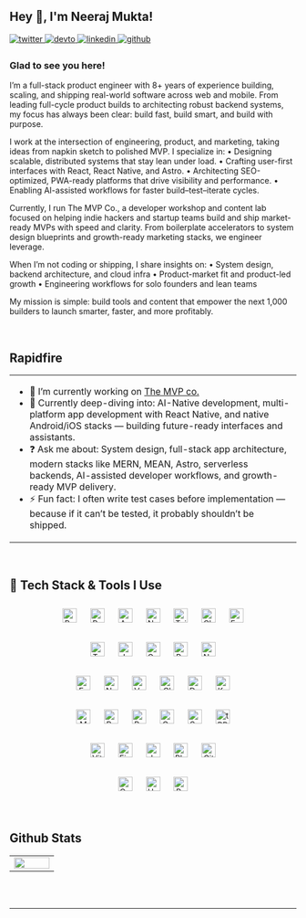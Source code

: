 ## Hey 👋, I'm Neeraj Mukta!

<a href="https://twitter.com/neeraj_builds" target="_blank">
<img src=https://img.shields.io/badge/twitter-%2300acee.svg?&style=for-the-badge&logo=twitter&logoColor=white alt=twitter style="margin-bottom: 5px;" />
</a>
<a href="https://dev.to/devnrj07" target="_blank">
<img src=https://img.shields.io/badge/dev.to-%2308090A.svg?&style=for-the-badge&logo=dev.to&logoColor=white alt=devto style="margin-bottom: 5px;" />
</a>
<a href="https://linkedin.com/in/fullstackNRJ" target="_blank">
<img src=https://img.shields.io/badge/linkedin-%231E77B5.svg?&style=for-the-badge&logo=linkedin&logoColor=white alt=linkedin style="margin-bottom: 5px;" />
</a>
<a href="https://github.com/fullstackNRJ" target="_blank">
<img src=https://img.shields.io/badge/github-%2324292e.svg?&style=for-the-badge&logo=github&logoColor=white alt=github style="margin-bottom: 5px;" />
</a>

### Glad to see you here!


I’m a full-stack product engineer with 8+ years of experience building, scaling, and shipping real-world software across web and mobile. From leading full-cycle product builds to architecting robust backend systems, my focus has always been clear: build fast, build smart, and build with purpose.

I work at the intersection of engineering, product, and marketing, taking ideas from napkin sketch to polished MVP. I specialize in:
	•	Designing scalable, distributed systems that stay lean under load.
	•	Crafting user-first interfaces with React, React Native, and Astro.
	•	Architecting SEO-optimized, PWA-ready platforms that drive visibility and performance.
	•	Enabling AI-assisted workflows for faster build–test–iterate cycles.

Currently, I run The MVP Co., a developer workshop and content lab focused on helping indie hackers and startup teams build and ship market-ready MVPs with speed and clarity. From boilerplate accelerators to system design blueprints and growth-ready marketing stacks, we engineer leverage.

When I’m not coding or shipping, I share insights on:
	•	System design, backend architecture, and cloud infra
	•	Product-market fit and product-led growth
	•	Engineering workflows for solo founders and lean teams

My mission is simple: build tools and content that empower the next 1,000 builders to launch smarter, faster, and more profitably.

<br/>

## Rapidfire

<table><tr><td valign="top" width="50%">

- 🔭 I’m currently working on [The MVP co.](https://themvpco.one/)
-	🌱 Currently deep-diving into: AI-Native development, multi-platform app development with React Native, and native Android/iOS stacks — building future-ready interfaces and assistants.
-	❓ Ask me about: System design, full-stack app architecture, modern stacks like MERN, MEAN, Astro, serverless backends, AI-assisted developer workflows, and growth-ready MVP delivery.
-	⚡ Fun fact: I often write test cases before implementation — because if it can’t be tested, it probably shouldn’t be shipped.

</td></tr></table>

<br/>

## 🚀 Tech Stack & Tools I Use

<div align="center">  
<!-- UI Frameworks & Styling -->
<a href="https://react.dev/" target="_blank"><img src="https://cdn.jsdelivr.net/npm/simple-icons@v10/icons/react.svg" alt="React" height="25" style="margin:10px;" /></a>
<a href="https://reactnative.dev/" target="_blank"><img src="https://cdn.jsdelivr.net/npm/simple-icons@v10/icons/react.svg" alt="React Native" height="25" style="margin:10px;" /></a>
<a href="https://astro.build/" target="_blank"><img src="https://cdn.jsdelivr.net/npm/simple-icons@v10/icons/astro.svg" alt="Astro" height="25" style="margin:10px;" /></a>
<a href="https://nextjs.org/" target="_blank"><img src="https://cdn.jsdelivr.net/npm/simple-icons@v10/icons/nextdotjs.svg" alt="Next.js" height="25" style="margin:10px;" /></a>
<a href="https://tailwindcss.com/" target="_blank"><img src="https://cdn.jsdelivr.net/npm/simple-icons@v10/icons/tailwindcss.svg" alt="Tailwind CSS" height="25" style="margin:10px;" /></a>
<a href="https://chakra-ui.com/" target="_blank"><img src="https://cdn.jsdelivr.net/npm/simple-icons@v10/icons/chakraui.svg" alt="Chakra UI" height="25" style="margin:10px;" /></a>
<a href="https://framer.com/" target="_blank"><img src="https://cdn.jsdelivr.net/npm/simple-icons@v10/icons/framer.svg" alt="Framer" height="25" style="margin:10px;" /></a>

<!-- Languages & Runtime -->
<a href="https://www.typescriptlang.org/" target="_blank"><img src="https://cdn.jsdelivr.net/npm/simple-icons@v10/icons/typescript.svg" alt="TypeScript" height="25" style="margin:10px;" /></a>
<a href="https://www.javascript.com/" target="_blank"><img src="https://cdn.jsdelivr.net/npm/simple-icons@v10/icons/javascript.svg" alt="JavaScript" height="25" style="margin:10px;" /></a>
<a href="https://go.dev/" target="_blank"><img src="https://cdn.jsdelivr.net/npm/simple-icons@v10/icons/go.svg" alt="Go" height="25" style="margin:10px;" /></a>
<a href="https://www.python.org/" target="_blank"><img src="https://cdn.jsdelivr.net/npm/simple-icons@v10/icons/python.svg" alt="Python" height="25" style="margin:10px;" /></a>
<a href="https://nodejs.org/" target="_blank"><img src="https://cdn.jsdelivr.net/npm/simple-icons@v10/icons/nodedotjs.svg" alt="Node.js" height="25" style="margin:10px;" /></a>

<!-- Backend & Infra -->
<a href="https://expressjs.com/" target="_blank"><img src="https://cdn.jsdelivr.net/npm/simple-icons@v10/icons/express.svg" alt="Express.js" height="25" style="margin:10px;" /></a>
<a href="https://nestjs.com/" target="_blank"><img src="https://cdn.jsdelivr.net/npm/simple-icons@v10/icons/nestjs.svg" alt="NestJS" height="25" style="margin:10px;" /></a>
<a href="https://vercel.com/" target="_blank"><img src="https://cdn.jsdelivr.net/npm/simple-icons@v10/icons/vercel.svg" alt="Vercel" height="25" style="margin:10px;" /></a>
<a href="https://cloudflare.com/" target="_blank"><img src="https://cdn.jsdelivr.net/npm/simple-icons@v10/icons/cloudflare.svg" alt="Cloudflare" height="25" style="margin:10px;" /></a>
<a href="https://www.docker.com/" target="_blank"><img src="https://cdn.jsdelivr.net/npm/simple-icons@v10/icons/docker.svg" alt="Docker" height="25" style="margin:10px;" /></a>
<a href="https://kubernetes.io/" target="_blank"><img src="https://cdn.jsdelivr.net/npm/simple-icons@v10/icons/kubernetes.svg" alt="Kubernetes" height="25" style="margin:10px;" /></a>

<!-- Databases & API -->
<a href="https://www.mongodb.com/" target="_blank"><img src="https://cdn.jsdelivr.net/npm/simple-icons@v10/icons/mongodb.svg" alt="MongoDB" height="25" style="margin:10px;" /></a>
<a href="https://www.postgresql.org/" target="_blank"><img src="https://cdn.jsdelivr.net/npm/simple-icons@v10/icons/postgresql.svg" alt="PostgreSQL" height="25" style="margin:10px;" /></a>
<a href="https://redis.io/" target="_blank"><img src="https://cdn.jsdelivr.net/npm/simple-icons@v10/icons/redis.svg" alt="Redis" height="25" style="margin:10px;" /></a>
<a href="https://graphql.org/" target="_blank"><img src="https://cdn.jsdelivr.net/npm/simple-icons@v10/icons/graphql.svg" alt="GraphQL" height="25" style="margin:10px;" /></a>
<a href="https://supabase.com/" target="_blank"><img src="https://cdn.jsdelivr.net/npm/simple-icons@v10/icons/supabase.svg" alt="Supabase" height="25" style="margin:10px;" /></a>
<a href="https://trpc.io/" target="_blank"><img src="https://cdn.jsdelivr.net/npm/simple-icons@v10/icons/trpc.svg" alt="tRPC" height="25" style="margin:10px;" /></a>

<!-- Tools & Dev Experience -->
<a href="https://vitejs.dev/" target="_blank"><img src="https://cdn.jsdelivr.net/npm/simple-icons@v10/icons/vite.svg" alt="Vite" height="25" style="margin:10px;" /></a>
<a href="https://figma.com/" target="_blank"><img src="https://cdn.jsdelivr.net/npm/simple-icons@v10/icons/figma.svg" alt="Figma" height="25" style="margin:10px;" /></a>
<a href="https://jestjs.io/" target="_blank"><img src="https://cdn.jsdelivr.net/npm/simple-icons@v10/icons/jest.svg" alt="Jest" height="25" style="margin:10px;" /></a>
<a href="https://playwright.dev/" target="_blank"><img src="https://cdn.jsdelivr.net/npm/simple-icons@v10/icons/playwright.svg" alt="Playwright" height="25" style="margin:10px;" /></a>
<a href="https://github.com/" target="_blank"><img src="https://cdn.jsdelivr.net/npm/simple-icons@v10/icons/github.svg" alt="GitHub" height="25" style="margin:10px;" /></a>

<!-- AI / ML / Automation -->
<a href="https://openai.com/" target="_blank"><img src="https://cdn.jsdelivr.net/npm/simple-icons@v10/icons/openai.svg" alt="OpenAI" height="25" style="margin:10px;" /></a>
<a href="https://huggingface.co/" target="_blank"><img src="https://cdn.jsdelivr.net/npm/simple-icons@v10/icons/huggingface.svg" alt="HuggingFace" height="25" style="margin:10px;" /></a>
<a href="https://replicate.com/" target="_blank"><img src="https://cdn.jsdelivr.net/npm/simple-icons@v10/icons/replicate.svg" alt="Replicate" height="25" style="margin:10px;" /></a>
</div>

<br/>

## Github Stats

<table><tr><td valign="top" width="50%">

<img src="https://github-readme-stats.vercel.app/api?username=fullstackNRJ&show_icons=true&count_private=true&hide_border=true" align="left" style="width: 100%" />

</td></tr></table>

<br/>

<br/>  
  
---
